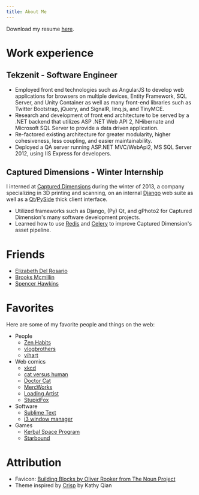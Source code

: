 ```yaml
---
title: About Me
---
```


Download my resume [here](https://s3.amazonaws.com/deslee/resume.pdf).

# Work experience

## Tekzenit - Software Engineer

- Employed front end technologies such as AngularJS to develop web applications for browsers on multiple devices, 
Entity Framework, SQL Server, and Unity Container as well as many front-end libraries such as Twitter Bootstrap, jQuery, and SignalR, linq.js, and TinyMCE.
- Research and development of front end architecture to be served by a .NET backend that utilizes ASP .NET Web API 2, NHibernate and Microsoft SQL Server to provide a data driven application.
- Re-factored existing architecture for greater modularity, higher cohesiveness, less coupling, and easier maintainability.
- Deployed a QA server running ASP.NET MVC/WebApi2, MS SQL Server 2012, using IIS Express for developers.

## Captured Dimensions - Winter Internship

I interned at [Captured Dimensions][1] during the winter of 2013, a company specializing in 3D printing and scanning, on an internal [Django][2] web suite as well as a [Qt][3]/[PySide][4] thick client interface.

- Utilized frameworks such as Django, (Py) Qt, and gPhoto2 for Captured Dimension's many software development projects.
- Learned how to use [Redis][5] and [Celery][6] to improve Captured Dimension's asset pipeline.

[1]: http://captureddimensions.com/
[2]: https://www.djangoproject.com/
[3]: http://qt-project.org/
[4]: http://qt-project.org/wiki/PySide
[5]: http://redis.io/
[6]: http://www.celeryproject.org/

# Friends

- [Elizabeth Del Rosario](http://elizabethdelrosario.com/)
- [Brooks Mcmillin](http://brooksmcmillin.com/)
- [Spencer Hawkins](http://spencer-hawkins.com/)

# Favorites

Here are some of my favorite people and things on the web:

- People
	- [Zen Habits](http://zenhabits.net/)
	- [vlogbrothers](http://www.youtube.com/user/vlogbrothers)
	- [vihart](http://vihart.com/)
- Web comics
	- [xkcd](http://xkcd.com/)
	- [cat versus human](http://www.catversushuman.com/)
	- [Doctor Cat](http://doctorcatmd.com/)
	- [MercWorks](http://www.mercworks.net/)
	- [Loading Artist](http://www.loadingartist.com/)
	- [StupidFox](http://stupidfox.net/)
- Software
	- [Sublime Text](http://www.sublimetext.com/)
	- [i3 window manager](http://i3wm.org/)
- Games
	- [Kerbal Space Program](https://kerbalspaceprogram.com/)
	- [Starbound](http://playstarbound.com/) 


# Attribution
- Favicon: [Building Blocks by Oliver Rooker from The Noun Project](http://thenounproject.com/term/building-blocks/84244/)
- Theme inspired by [Crisp](https://github.com/kathyqian/crisp-ghost-theme) by Kathy Qian
